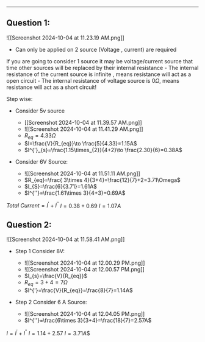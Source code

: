 ___
## Question 1:
![[Screenshot 2024-10-04 at 11.23.19 AM.png]]
- Can only be applied on 2 source (Voltage , current) are required

If you are going to consider 1 source it may be voltage/current source that time other sources will be replaced by their internal resistance 
	- The internal resistance of the current source is infinite , means resistance will act as a open circuit
	- The internal resistance of voltage source is $0 \Omega$, means resistance will act as a short circuit!

Step wise:
- Consider 5v source
	- [[Screenshot 2024-10-04 at 11.39.57 AM.png]]
	- ![[Screenshot 2024-10-04 at 11.41.29 AM.png]]
	- $R_{eq}=4.33\Omega$
	- $I=\frac{V}{R_{eq}}\to \frac{5}{4.33}=1.15A$
	- $I^{'}_{s}=\frac{1.15\times_{2}}{4+2}\to \frac{2.30}{6}=0.38A$


- Consider 6V Source:
	- ![[Screenshot 2024-10-04 at 11.51.11 AM.png]]
	- $R_{eq}=\frac{ 3\times 4}{3+4}=\frac{12}{7}+2=3.71\Omega$
	- $I_{S}=\frac{6}{3.71}=1.61A$
	- $I^{''}=\frac{1.61\times 3}{4+3}=0.69A$


$Total\ Current=I^{'}+I^{''}$
$I=0.38+0.69$
$I=1.07A$



## Question 2:
![[Screenshot 2024-10-04 at 11.58.41 AM.png]]

- Step 1 Consider 8V:
	- ![[Screenshot 2024-10-04 at 12.00.29 PM.png]]
	- ![[Screenshot 2024-10-04 at 12.00.57 PM.png]]
	- $I_{s}=\frac{V}{R_{eq}}$
	- $R_{eq}=3+4=7\Omega$
	- $I^{'}=\frac{V}{R_{eq}}=\frac{8}{7}=1.14A$

- Step 2 Consider 6 A Source:
	- ![[Screenshot 2024-10-04 at 12.04.05 PM.png]]
	- $I^{''}=\frac{6\times 3}{3+4}=\frac{18}{7}=2.57A$

$I =I^{'}+I^{''}$
$I=1.14+2.57$
$I=3.71A$$
